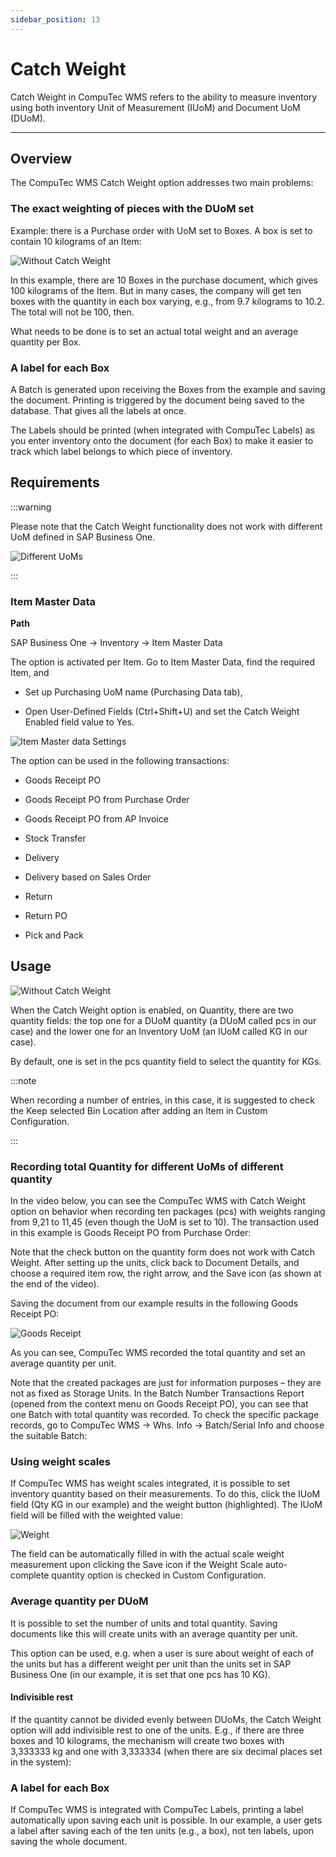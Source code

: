 ```yaml
---
sidebar_position: 13
---
```


# Catch Weight

Catch Weight in CompuTec WMS refers to the ability to measure inventory using both inventory Unit of Measurement (IUoM) and Document UoM (DUoM).

---

## Overview

The CompuTec WMS Catch Weight option addresses two main problems:

### The exact weighting of pieces with the DUoM set

Example: there is a Purchase order with UoM set to Boxes. A box is set to contain 10 kilograms of an Item:

![Without Catch Weight](./media/without-catch-weight-pf1.webp)

In this example, there are 10 Boxes in the purchase document, which gives 100 kilograms of the Item. But in many cases, the company will get ten boxes with the quantity in each box varying, e.g., from 9.7 kilograms to 10.2. The total will not be 100, then.

What needs to be done is to set an actual total weight and an average quantity per Box.

### A label for each Box

A Batch is generated upon receiving the Boxes from the example and saving the document. Printing is triggered by the document being saved to the database. That gives all the labels at once.

The Labels should be printed (when integrated with CompuTec Labels) as you enter inventory onto the document (for each Box) to make it easier to track which label belongs to which piece of inventory.

## Requirements

:::warning

Please note that the Catch Weight functionality does not work with different UoM defined in SAP Business One.

![Different UoMs](./media/different-uoms.webp)

:::

### Item Master Data

**Path**

SAP Business One → Inventory → Item Master Data

The option is activated per Item. Go to Item Master Data, find the required Item, and

- Set up Purchasing UoM name (Purchasing Data tab),

- Open User-Defined Fields (Ctrl+Shift+U) and set the Catch Weight Enabled field value to Yes.

![Item Master data Settings](./media/item-master-data-settings.webp)

The option can be used in the following transactions:

- Goods Receipt PO

- Goods Receipt PO from Purchase Order

- Goods Receipt PO from AP Invoice

- Stock Transfer

- Delivery

- Delivery based on Sales Order

- Return

- Return PO

- Pick and Pack

## Usage

![Without Catch Weight](./media/without-catch-weight-grpo-from-purchase.webp)

When the Catch Weight option is enabled, on Quantity, there are two quantity fields: the top one for a DUoM quantity (a DUoM called pcs in our case) and the lower one for an Inventory UoM (an IUoM called KG in our case).

By default, one is set in the pcs quantity field to select the quantity for KGs.

:::note

When recording a number of entries, in this case, it is suggested to check the Keep selected Bin Location after adding an Item in Custom Configuration.

:::

### Recording total Quantity for different UoMs of different quantity

In the video below, you can see the CompuTec WMS with Catch Weight option on behavior when recording ten packages (pcs) with weights ranging from 9,21 to 11,45 (even though the UoM is set to 10). The transaction used in this example is Goods Receipt PO from Purchase Order:

Note that the check button on the quantity form does not work with Catch Weight. After setting up the units, click back to Document Details, and choose a required item row, the right arrow, and the Save icon (as shown at the end of the video).

Saving the document from our example results in the following Goods Receipt PO:

![Goods Receipt](./media/goods-receipt-po-result.webp)

As you can see, CompuTec WMS recorded the total quantity and set an average quantity per unit.

Note that the created packages are just for information purposes – they are not as fixed as Storage Units. In the Batch Number Transactions Report (opened from the context menu on Goods Receipt PO), you can see that one Batch with total quantity was recorded. To check the specific package records, go to CompuTec WMS → Whs. Info → Batch/Serial Info and choose the suitable Batch:

### Using weight scales

If CompuTec WMS has weight scales integrated, it is possible to set inventory quantity based on their measurements. To do this, click the IUoM field (Qty KG in our example) and the weight button (highlighted). The IUoM field will be filled with the weighted value:

![Weight](./media/weight.webp)

The field can be automatically filled in with the actual scale weight measurement upon clicking the Save icon if the Weight Scale auto-complete quantity option is checked in Custom Configuration.

### Average quantity per DUoM

It is possible to set the number of units and total quantity. Saving documents like this will create units with an average quantity per unit.

This option can be used, e.g. when a user is sure about weight of each of the units but has a different weight per unit than the units set in SAP Business One (in our example, it is set that one pcs has 10 KG).

#### Indivisible rest

If the quantity cannot be divided evenly between DUoMs, the Catch Weight option will add indivisible rest to one of the units. E.g., if there are three boxes and 10 kilograms, the mechanism will create two boxes with 3,333333 kg and one with 3,333334 (when there are six decimal places set in the system):

### A label for each Box

If CompuTec WMS is integrated with CompuTec Labels, printing a label automatically upon saving each unit is possible. In our example, a user gets a label after saving each of the ten units (e.g., a box), not ten labels, upon saving the whole document.
